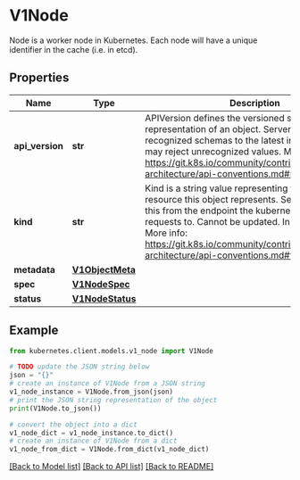 # V1Node

Node is a worker node in Kubernetes. Each node will have a unique identifier in the cache (i.e. in etcd).

## Properties

Name | Type | Description | Notes
------------ | ------------- | ------------- | -------------
**api_version** | **str** | APIVersion defines the versioned schema of this representation of an object. Servers should convert recognized schemas to the latest internal value, and may reject unrecognized values. More info: https://git.k8s.io/community/contributors/devel/sig-architecture/api-conventions.md#resources | [optional] 
**kind** | **str** | Kind is a string value representing the REST resource this object represents. Servers may infer this from the endpoint the kubernetes.client submits requests to. Cannot be updated. In CamelCase. More info: https://git.k8s.io/community/contributors/devel/sig-architecture/api-conventions.md#types-kinds | [optional] 
**metadata** | [**V1ObjectMeta**](V1ObjectMeta.md) |  | [optional] 
**spec** | [**V1NodeSpec**](V1NodeSpec.md) |  | [optional] 
**status** | [**V1NodeStatus**](V1NodeStatus.md) |  | [optional] 

## Example

```python
from kubernetes.client.models.v1_node import V1Node

# TODO update the JSON string below
json = "{}"
# create an instance of V1Node from a JSON string
v1_node_instance = V1Node.from_json(json)
# print the JSON string representation of the object
print(V1Node.to_json())

# convert the object into a dict
v1_node_dict = v1_node_instance.to_dict()
# create an instance of V1Node from a dict
v1_node_from_dict = V1Node.from_dict(v1_node_dict)
```
[[Back to Model list]](../README.md#documentation-for-models) [[Back to API list]](../README.md#documentation-for-api-endpoints) [[Back to README]](../README.md)


